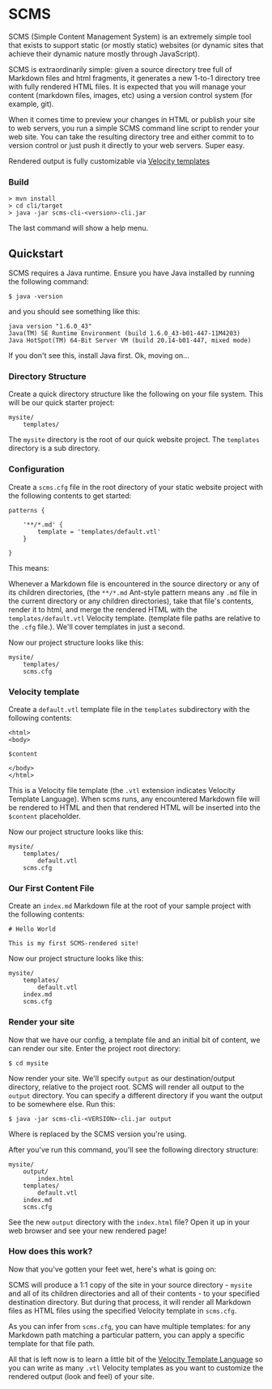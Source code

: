 # SCMS

SCMS (Simple Content Management System) is an extremely simple tool that exists to support static (or mostly static)
websites (or dynamic sites that achieve their dynamic nature mostly through JavaScript).

SCMS is extraordinarily simple: given a source directory tree full of Markdown files and html fragments, it
generates a new 1-to-1 directory tree with fully rendered HTML files.  It is expected that you will manage your content
(markdown files, images, etc) using a version control system (for example, git).

When it comes time to preview your changes in HTML or publish your site to web servers,  you run a simple SCMS command
line script to render your web site.  You can take the resulting directory tree and either commit to to version control
or just push it directly to your web servers.  Super easy.

Rendered output is fully customizable via [Velocity templates](http://velocity.apache.org/engine/devel/user-guide.html)

### Build

    > mvn install
    > cd cli/target
    > java -jar scms-cli-<version>-cli.jar

The last command will show a help menu.

## Quickstart

SCMS requires a Java runtime. Ensure you have Java installed by running the following command:

    $ java -version

and you should see something like this:

    java version "1.6.0_43"
    Java(TM) SE Runtime Environment (build 1.6.0_43-b01-447-11M4203)
    Java HotSpot(TM) 64-Bit Server VM (build 20.14-b01-447, mixed mode)

If you don't see this, install Java first.  Ok, moving on...

### Directory Structure

Create a quick directory structure like the following on your file system.  This will be our quick starter project:

    mysite/
        templates/

The `mysite` directory is the root of our quick website project.  The `templates` directory is a sub directory.


### Configuration

Create a `scms.cfg` file in the root directory of your static website project with the following contents to get started:

    patterns {

        '**/*.md' {
            template = 'templates/default.vtl'
        }

    }

This means:

Whenever a Markdown file is encountered in the source directory or any of its children directories,
(the `**/*.md` Ant-style pattern means any `.md` file in the current directory or any children directories), take
that file's contents, render it to html, and merge the rendered HTML with the `templates/default.vtl` Velocity template.
(template file paths are relative to the `.cfg` file.).  We'll cover templates in just a second.

Now our project structure looks like this:

    mysite/
        templates/
        scms.cfg

### Velocity template

Create a `default.vtl` template file in the `templates` subdirectory with the following contents:

    <html>
    <body>

    $content

    </body>
    </html>

This is a Velocity file template (the `.vtl` extension indicates Velocity Template Language).  When scms runs, any encountered Markdown file will be rendered to HTML and then that
rendered HTML will be inserted into the `$content` placeholder.

Now our project structure looks like this:

    mysite/
        templates/
            default.vtl
        scms.cfg

### Our First Content File

Create an `index.md` Markdown file at the root of your sample project with the following contents:

    # Hello World

    This is my first SCMS-rendered site!

Now our project structure looks like this:

    mysite/
        templates/
            default.vtl
        index.md
        scms.cfg

### Render your site

Now that we have our config, a template file and an initial bit of content, we can render our site.  Enter the project
root directory:

    $ cd mysite

Now render your site.  We'll specify `output` as our destination/output directory, relative to the project root.  SCMS
will render all output to the `output` directory.  You can specify a different directory if you want the output to be
somewhere else.  Run this:

    $ java -jar scms-cli-<VERSION>-cli.jar output

Where <VERSION> is replaced by the SCMS version you're using.

After you've run this command, you'll see the following directory structure:

    mysite/
        output/
            index.html
        templates/
            default.vtl
        index.md
        scms.cfg

See the new `output` directory with the `index.html` file?  Open it up in your web browser and see your new rendered page!

### How does this work?

Now that you've gotten your feet wet, here's what is going on:

SCMS will produce a 1:1 copy of the site in your source directory - `mysite` and all of its children directories and
all of their contents - to your specified destination directory.  But during that process, it will render all
Markdown files as HTML files using the specified Velocity template in `scms.cfg`.

As you can infer from `scms.cfg`, you can have multiple templates: for any Markdown path matching a particular pattern,
you can apply a specific template for that file path.

All that is left now is to learn a little bit of the [Velocity Template Language](http://velocity.apache.org/engine/devel/user-guide.html#Velocity_Template_Language_VTL:_An_Introduction)
so you can write as many `.vtl` Velocity templates as you want to customize the rendered output (look and feel) of your
site.


